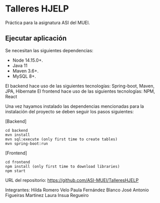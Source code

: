 # Talleres HJELP

Práctica para la asignatura ASI del MUEI.

## Ejecutar aplicación

Se necesitan las siguientes dependencias:

* Node 14.15.0+.
* Java 11
* Maven 3.6+.
* MySQL 8+.

El backend hace uso de las siguientes tecnologías: Spring-boot, Maven, JPA, Hibernate
El frontend hace uso de las siguientes tecnologías: NPM, React

Una vez hayamos instalado las dependencias mencionadas para la instalación del proyecto se deben seguir los pasos siguientes:

[Backend]

```
cd backend
mvn install
mvn sql:execute (only first time to create tables)
mvn spring-boot:run
```
[Frontend]

```
cd frontend
npm install (only first time to download libraries)
npm start
```

URL del repositorio: https://github.com/ASI-MUEI/TalleresHJELP


Integrantes: 
	Hilda Romero Velo
	Paula Fernández Blanco
	José Antonio Figueiras Martinez
	Laura Insua Regueiro